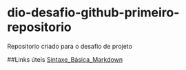 # dio-desafio-github-primeiro-repositorio
Repositorio criado para o desafio de projeto 

##Links úteis 
[Sintaxe_Básica_Markdown](https://www.markdownguide.org/basic-syntax/)

